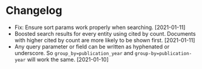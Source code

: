 # Changelog

* Fix: Ensure sort params work properly when searching. [2021-01-11] 
* Boosted search results for every entity using cited by count. Documents with higher cited by count are more
likely to be shown first. [2021-01-11]
* Any query parameter or field can be written as hyphenated or underscore. 
So `group_by=publication_year` and `group-by=publication-year` will work the same. [2021-01-10]